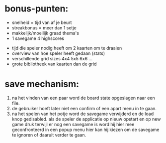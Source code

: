 # bonus-punten:
  * snelheid = tijd van af je beurt
  * streakbonus = meer dan 1 setje
  * makkelijk/moeilijk graad thema's
  * 1 savegame 4 highscores
  + tijd die speler nodig heeft om 2 kaarten om te draaien
  + overview van hoe speler heeft gedaan (stats)
  + verschillende grid sizes 4x4 5x5 6x6 ...
  + grote bibliotheek van kaarten dan de grid
  

# save mechanism:
  1. na het vinden van een paar word de board state opgeslagen naar een file.
  2. de gebruiker hoeft later niet een confirm of een apart menu in te gaan.
  3. na het spelen van het potje word de savegame verwijderd en de load knop gedisabled.
  als de speler de applicatie op nieuw opstart en op new game druk terwijl er nog een savegame is word hij hier mee geconfronteerd in een popup menu
  hier kan hij kiezen om de savegame te ignoren of daaruit verder te gaan.